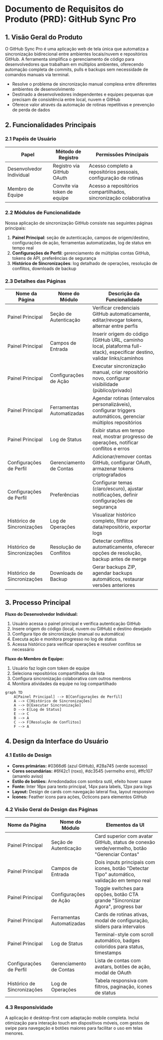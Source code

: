 # Documento de Requisitos do Produto (PRD): GitHub Sync Pro

## 1. Visão Geral do Produto
O GitHub Sync Pro é uma aplicação web de tela única que automatiza a sincronização bidirecional entre ambientes locais/nuvem e repositórios GitHub. A ferramenta simplifica o gerenciamento de código para desenvolvedores que trabalham em múltiplos ambientes, oferecendo automação completa de commits, pulls e backups sem necessidade de comandos manuais via terminal.

- Resolve o problema de sincronização manual complexa entre diferentes ambientes de desenvolvimento
- Destinado a desenvolvedores independentes e equipes pequenas que precisam de consistência entre local, nuvem e GitHub
- Oferece valor através da automação de rotinas repetitivas e prevenção de perda de dados

## 2. Funcionalidades Principais

### 2.1 Papéis de Usuário
| Papel | Método de Registro | Permissões Principais |
|-------|-------------------|----------------------|
| Desenvolvedor Individual | Registro via GitHub OAuth | Acesso completo a repositórios pessoais, configuração de rotinas |
| Membro de Equipe | Convite via token de equipe | Acesso a repositórios compartilhados, sincronização colaborativa |

### 2.2 Módulos de Funcionalidade
Nossa aplicação de sincronização GitHub consiste nas seguintes páginas principais:
1. **Painel Principal**: seção de autenticação, campos de origem/destino, configurações de ação, ferramentas automatizadas, log de status em tempo real
2. **Configurações de Perfil**: gerenciamento de múltiplas contas GitHub, tokens de API, preferências de segurança
3. **Histórico de Sincronizações**: log detalhado de operações, resolução de conflitos, downloads de backup

### 2.3 Detalhes das Páginas
| Nome da Página | Nome do Módulo | Descrição da Funcionalidade |
|----------------|----------------|-----------------------------|
| Painel Principal | Seção de Autenticação | Verificar credenciais GitHub automaticamente, editar/revogar tokens, alternar entre perfis |
| Painel Principal | Campos de Entrada | Inserir origem do código (GitHub URL, caminho local, plataforma full-stack), especificar destino, validar links/caminhos |
| Painel Principal | Configurações de Ação | Executar sincronização manual, criar repositório novo, configurar visibilidade (público/privado) |
| Painel Principal | Ferramentas Automatizadas | Agendar rotinas (intervalos personalizáveis), configurar triggers automáticos, gerenciar múltiplos repositórios |
| Painel Principal | Log de Status | Exibir status em tempo real, mostrar progresso de operações, notificar conflitos e erros |
| Configurações de Perfil | Gerenciamento de Contas | Adicionar/remover contas GitHub, configurar OAuth, armazenar tokens criptografados |
| Configurações de Perfil | Preferências | Configurar temas (claro/escuro), ajustar notificações, definir configurações de segurança |
| Histórico de Sincronizações | Log de Operações | Visualizar histórico completo, filtrar por data/repositório, exportar logs |
| Histórico de Sincronizações | Resolução de Conflitos | Detectar conflitos automaticamente, oferecer opções de resolução, backup antes de merge |
| Histórico de Sincronizações | Downloads de Backup | Gerar backups ZIP, agendar backups automáticos, restaurar versões anteriores |

## 3. Processo Principal

**Fluxo do Desenvolvedor Individual:**
1. Usuário acessa o painel principal e verifica autenticação GitHub
2. Insere origem do código (local, nuvem ou GitHub) e destino desejado
3. Configura tipo de sincronização (manual ou automática)
4. Executa ação e monitora progresso no log de status
5. Acessa histórico para verificar operações e resolver conflitos se necessário

**Fluxo do Membro de Equipe:**
1. Usuário faz login com token de equipe
2. Seleciona repositórios compartilhados da lista
3. Configura sincronização colaborativa com outros membros
4. Monitora atividades da equipe no log compartilhado

```mermaid
graph TD
    A[Painel Principal] --> B[Configurações de Perfil]
    A --> C[Histórico de Sincronizações]
    A --> D[Executar Sincronização]
    D --> E[Log de Status]
    E --> C
    B --> A
    C --> F[Resolução de Conflitos]
    F --> A
```

## 4. Design da Interface do Usuário

### 4.1 Estilo de Design
- **Cores primárias:** #0366d6 (azul GitHub), #28a745 (verde sucesso)
- **Cores secundárias:** #6f42c1 (roxo), #dc3545 (vermelho erro), #ffc107 (amarelo aviso)
- **Estilo de botões:** Arredondados com sombra sutil, efeito hover suave
- **Fonte:** Inter 16px para texto principal, 14px para labels, 12px para logs
- **Layout:** Design de cards com navegação lateral fixa, layout responsivo
- **Ícones:** Feather icons para ações, Octicons para elementos GitHub

### 4.2 Visão Geral do Design das Páginas
| Nome da Página | Nome do Módulo | Elementos da UI |
|----------------|----------------|----------------|
| Painel Principal | Seção de Autenticação | Card superior com avatar GitHub, status de conexão verde/vermelho, botão "Gerenciar Contas" |
| Painel Principal | Campos de Entrada | Dois inputs principais com ícones, botão "Detectar Tipo" automático, validação em tempo real |
| Painel Principal | Configurações de Ação | Toggle switches para opções, botão CTA grande "Sincronizar Agora", progress bar |
| Painel Principal | Ferramentas Automatizadas | Cards de rotinas ativas, modal de configuração, sliders para intervalos |
| Painel Principal | Log de Status | Terminal-style com scroll automático, badges coloridos para status, timestamps |
| Configurações de Perfil | Gerenciamento de Contas | Lista de contas com avatars, botões de ação, modal de OAuth |
| Histórico de Sincronizações | Log de Operações | Tabela responsiva com filtros, paginação, ícones de status |

### 4.3 Responsividade
A aplicação é desktop-first com adaptação mobile completa. Inclui otimização para interação touch em dispositivos móveis, com gestos de swipe para navegação e botões maiores para facilitar o uso em telas menores.